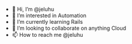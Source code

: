 - 👋 Hi, I’m @jeluhu
- 👀 I’m interested in Automation
- 🌱 I’m currently learning Rails
- 💞️ I’m looking to collaborate on anything Cloud
- 📫 How to reach me @jeluhu

<!---
jeluhu/jeluhu is a ✨ special ✨ repository because its `README.md` (this file) appears on your GitHub profile.
You can click the Preview link to take a look at your changes.
--->

